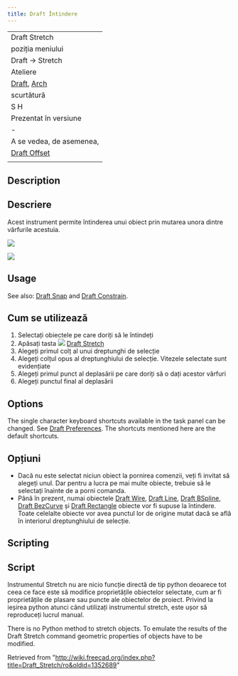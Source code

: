 ```yaml
---
title: Draft Întindere
---
```

|  |
| --- |
| Draft Stretch |
| poziția meniului |
| Draft → Stretch |
| Ateliere |
| [Draft](/Draft_Workbench/ro "Draft Workbench/ro"), [Arch](/Arch_Workbench/ro "Arch Workbench/ro") |
| scurtătură |
| S H |
| Prezentat în versiune |
| - |
| A se vedea, de asemenea, |
| [Draft Offset](/Draft_Offset/ro "Draft Offset/ro") |
|  |

## Description

## Descriere

Acest instrument permite întinderea unui obiect prin mutarea unora dintre vârfurile acestuia.

![](/images/Draft_Stretch_Example.jpg)

![](/images/Draft_Stretch_Example.jpg)

## Usage

See also: [Draft Snap](/Draft_Snap "Draft Snap") and [Draft Constrain](/Draft_Constrain "Draft Constrain").

## Cum se utilizează

1. Selectați obiectele pe care doriți să le întindeți
2. Apăsați tasta ![](/images/Draft_Stretch.png) [Draft Stretch](/Draft_Stretch "Draft Stretch")
3. Alegeți primul colț al unui dreptunghi de selecție
4. Alegeți colțul opus al dreptunghiului de selecție. Vitezele selectate sunt evidențiate
5. Alegeți primul punct al deplasării pe care doriți să o dați acestor vârfuri
6. Alegeți punctul final al deplasării

## Options

The single character keyboard shortcuts available in the task panel can be changed. See [Draft Preferences](/Draft_Preferences "Draft Preferences"). The shortcuts mentioned here are the default shortcuts.

## Opțiuni

* Dacă nu este selectat niciun obiect la pornirea comenzii, veți fi invitat să alegeți unul. Dar pentru a lucra pe mai multe obiecte, trebuie să le selectați înainte de a porni comanda.
* Până în prezent, numai obiectele [Draft Wire](/Draft_Wire "Draft Wire"), [Draft Line](/Draft_Line "Draft Line"), [Draft BSpline](/Draft_BSpline "Draft BSpline"), [Draft BezCurve](/Draft_BezCurve "Draft BezCurve") și [Draft Rectangle](/Draft_Rectangle "Draft Rectangle") obiecte vor fi supuse la întindere. Toate celelalte obiecte vor avea punctul lor de origine mutat dacă se află în interiorul dreptunghiului de selecție.

## Scripting

## Script

Instrumentul Stretch nu are nicio funcție directă de tip python deoarece tot ceea ce face este să modifice proprietățile obiectelor selectate, cum ar fi proprietățile de plasare sau puncte ale obiectelor de proiect. Privind la ieșirea python atunci când utilizați instrumentul stretch, este ușor să reproduceți lucrul manual.

There is no Python method to stretch objects. To emulate the results of the Draft Stretch command geometric properties of objects have to be modified.

Retrieved from "<http://wiki.freecad.org/index.php?title=Draft_Stretch/ro&oldid=1352689>"